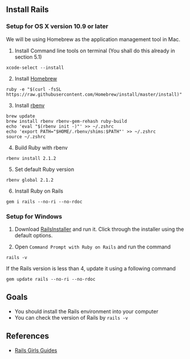 ## Install Rails

### Setup for OS X version 10.9 or later

We will be using Homebrew as the application management tool in Mac.

1) Install Command line tools on terminal (You shall do this already in section 5.1)

```
xcode-select --install
```

2) Install [Homebrew](http://brew.sh/)

```
ruby -e "$(curl -fsSL https://raw.githubusercontent.com/Homebrew/install/master/install)"
```

3) Install [rbenv](https://github.com/sstephenson/rbenv)

```
brew update
brew install rbenv rbenv-gem-rehash ruby-build
echo 'eval "$(rbenv init -)"' >> ~/.zshrc
echo 'export PATH="$HOME/.rbenv/shims:$PATH"' >> ~/.zshrc
source ~/.zshrc
```

4) Build Ruby with rbenv

```
rbenv install 2.1.2
```

5) Set default Ruby version

```
rbenv global 2.1.2
```

6) Install Ruby on Rails

```
gem i rails --no-ri --no-rdoc
```

### Setup for Windows

1) Download [RailsInstaller](https://github.com/railsinstaller/railsinstaller-windows/releases/download/3.0.0-alpha.2/railsinstaller-3.0.0.exe) and run it. Click through the installer using the default options.

2) Open `Command Prompt with Ruby on Rails` and run the command

```
rails -v
```

If the Rails version is less than 4, update it using a following command

```
gem update rails --no-ri --no-rdoc
```

## Goals

- You should install the Rails environment into your computer
- You can check the version of Rails by `rails -v`

## References

- [Rails Girls Guides](http://guides.railsgirls.com/install/)
